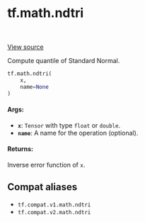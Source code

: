 <div itemscope itemtype="http://developers.google.com/ReferenceObject">
<meta itemprop="name" content="tf.math.ndtri" />
<meta itemprop="path" content="Stable" />
</div>

# tf.math.ndtri

<!-- Insert buttons and diff -->

<table class="tfo-notebook-buttons tfo-api" align="left">
</table>

<a target="_blank" href="/code/stable/tensorflow/python/ops/math_ops.py">View source</a>



Compute quantile of Standard Normal.

``` python
tf.math.ndtri(
    x,
    name=None
)
```



<!-- Placeholder for "Used in" -->


#### Args:


* <b>`x`</b>: `Tensor` with type `float` or `double`.
* <b>`name`</b>: A name for the operation (optional).

#### Returns:

Inverse error function of `x`.


## Compat aliases

* `tf.compat.v1.math.ndtri`
* `tf.compat.v2.math.ndtri`

